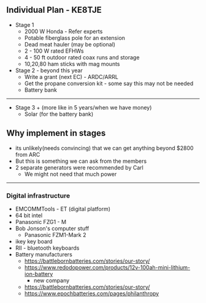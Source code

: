 ## Individual Plan - KE8TJE

- Stage 1
	- 2000 W Honda - Refer experts 
	- Potable fiberglass pole for an extension 
	- Dead meat hauler (may be optional)
	- 2 - 100 W rated EFHWs
	- 4 - 50 ft outdoor rated coax runs and storage 
	- 10,20,80 ham sticks with mag mounts
- Stage 2 - beyond this year
	- Write a grant (next EC) - ARDC/ARRL
	- Get the propane conversion kit - some say this may not be needed
	- Battery bank 
---

- Stage 3 + (more like in 5 years/when we have money)
	- Solar (for the battery bank)
## Why implement in stages
- its unlikely(needs convincing) that we can get anything beyond $2800 from ARC
- But this is something we can ask from the members
- 2 separate generators were recommended by Carl
	- We might not need that much power


----

### Digital infrastructure 

- EMCOMMTools - ET (digital platform)
- 64 bit intel 
- Panasonic FZG1 - M
- Bob Jonson's computer stuff
	- Panasonic FZM1-Mark 2
- ikey key board
- RII - bluetooth keyboards
- Battery manufacturers
	- https://battlebornbatteries.com/stories/our-story/
	- https://www.redodopower.com/products/12v-100ah-mini-lithium-ion-battery 
		- new company
	- https://battlebornbatteries.com/stories/our-story/
	- https://www.epochbatteries.com/pages/philanthropy 
